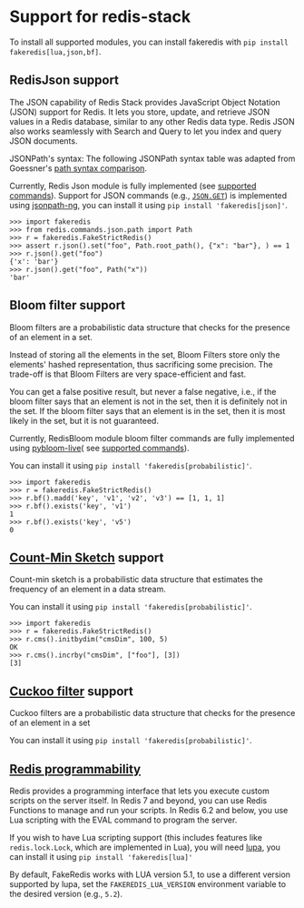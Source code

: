 # Support for redis-stack

To install all supported modules, you can install fakeredis with `pip install fakeredis[lua,json,bf]`.

## RedisJson support

The JSON capability of Redis Stack provides JavaScript Object Notation (JSON) support for Redis. It lets you store,
update, and retrieve JSON values in a Redis database, similar to any other Redis data type. Redis JSON also works
seamlessly with Search and Query to let you index and query JSON documents.

JSONPath's syntax: The following JSONPath syntax table was adapted from Goessner's [path syntax comparison][4].

Currently, Redis Json module is fully implemented (see [supported commands][1]).
Support for JSON commands (e.g., [`JSON.GET`][2]) is implemented using
[jsonpath-ng,][3] you can install it using `pip install 'fakeredis[json]'`.

```pycon
>>> import fakeredis
>>> from redis.commands.json.path import Path
>>> r = fakeredis.FakeStrictRedis()
>>> assert r.json().set("foo", Path.root_path(), {"x": "bar"}, ) == 1
>>> r.json().get("foo")
{'x': 'bar'}
>>> r.json().get("foo", Path("x"))
'bar'
```

## Bloom filter support

Bloom filters are a probabilistic data structure that checks for the presence of an element in a set.

Instead of storing all the elements in the set, Bloom Filters store only the elements' hashed representation, thus
sacrificing some precision. The trade-off is that Bloom Filters are very space-efficient and fast.

You can get a false positive result, but never a false negative, i.e., if the bloom filter says that an element is not
in the set, then it is definitely not in the set. If the bloom filter says that an element is in the set, then it is
most likely in the set, but it is not guaranteed.

Currently, RedisBloom module bloom filter commands are fully implemented using [pybloom-live][5](
see [supported commands][6]).

You can install it using `pip install 'fakeredis[probabilistic]'`.

```pycon
>>> import fakeredis
>>> r = fakeredis.FakeStrictRedis()
>>> r.bf().madd('key', 'v1', 'v2', 'v3') == [1, 1, 1]
>>> r.bf().exists('key', 'v1')
1
>>> r.bf().exists('key', 'v5')
0
```

## [Count-Min Sketch][8] support

Count-min sketch is a probabilistic data structure that estimates the frequency of an element in a data stream.

You can install it using `pip install 'fakeredis[probabilistic]'`.

```pycon
>>> import fakeredis
>>> r = fakeredis.FakeStrictRedis()
>>> r.cms().initbydim("cmsDim", 100, 5)
OK
>>> r.cms().incrby("cmsDim", ["foo"], [3])
[3]
```

## [Cuckoo filter][9] support

Cuckoo filters are a probabilistic data structure that checks for the presence of an element in a set

You can install it using `pip install 'fakeredis[probabilistic]'`.

## [Redis programmability][7]

Redis provides a programming interface that lets you execute custom scripts on the server itself. In Redis 7 and beyond,
you can use Redis Functions to manage and run your scripts. In Redis 6.2 and below, you use Lua scripting with the EVAL
command to program the server.

If you wish to have Lua scripting support (this includes features like ``redis.lock.Lock``, which are implemented in
Lua), you will need [lupa][10], you can install it using `pip install 'fakeredis[lua]'`

By default, FakeRedis works with LUA version 5.1, to use a different version supported by lupa,
set the `FAKEREDIS_LUA_VERSION` environment variable to the desired version (e.g., `5.2`).


[1]:./redis-commands/RedisJson/

[2]:https://redis.io/commands/json.get/

[3]:https://github.com/h2non/jsonpath-ng

[4]:https://goessner.net/articles/JsonPath/index.html#e2

[5]:https://github.com/joseph-fox/python-bloomfilter

[6]:./redis-commands/BloomFilter/

[7]:https://redis.io/docs/interact/programmability/

[8]:https://redis.io/docs/data-types/probabilistic/count-min-sketch/

[9]:https://redis.io/docs/data-types/probabilistic/cuckoo-filter/

[10]:https://pypi.org/project/lupa/